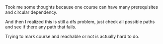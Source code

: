 Took me some thoughts because one course can have many prerequisites and circular dependency.

And then I realized this is still a dfs problem, just check all possible paths and see if there any path that fails.

Trying to mark course and reachable or not is actually hard to do.
